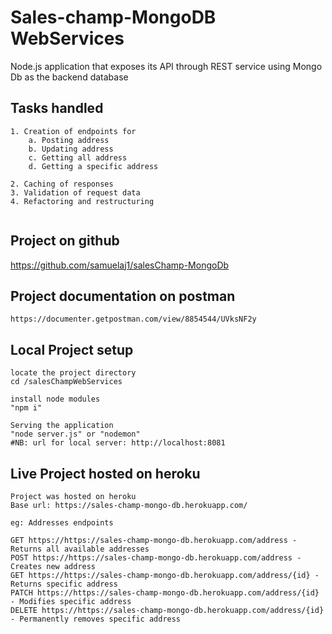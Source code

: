 # Sales-champ-MongoDB WebServices
Node.js application that exposes its API through REST service using Mongo Db as the backend database

## Tasks handled
```
1. Creation of endpoints for 
    a. Posting address
    b. Updating address
    c. Getting all address
    d. Getting a specific address

2. Caching of responses
3. Validation of request data
4. Refactoring and restructuring


```



## Project on github
https://github.com/samuelaj1/salesChamp-MongoDb

## Project documentation on postman
```
https://documenter.getpostman.com/view/8854544/UVksNF2y
```
## Local Project setup
```
locate the project directory
cd /salesChampWebServices
```

```
install node modules 
"npm i"
```

```
Serving the application
"node server.js" or "nodemon"
#NB: url for local server: http://localhost:8081
```
 
## Live Project hosted on heroku
```
Project was hosted on heroku
Base url: https://sales-champ-mongo-db.herokuapp.com/
```
```
eg: Addresses endpoints

GET https://https://sales-champ-mongo-db.herokuapp.com/address - Returns all available addresses
POST https://https://sales-champ-mongo-db.herokuapp.com/address - Creates new address
GET https://https://sales-champ-mongo-db.herokuapp.com/address/{id} - Returns specific address
PATCH https://https://sales-champ-mongo-db.herokuapp.com/address/{id} - Modifies specific address
DELETE https://https://sales-champ-mongo-db.herokuapp.com/address/{id} - Permanently removes specific address

```



